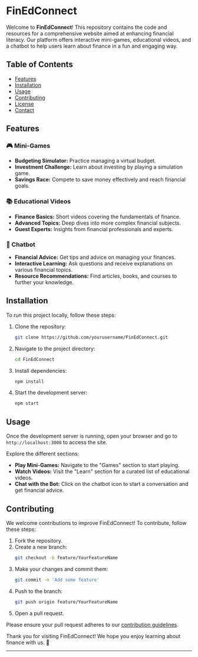 # FinEdConnect

Welcome to **FinEdConnect**! This repository contains the code and resources for a comprehensive website aimed at enhancing financial literacy. Our platform offers interactive mini-games, educational videos, and a chatbot to help users learn about finance in a fun and engaging way.

## Table of Contents

- [Features](#features)
- [Installation](#installation)
- [Usage](#usage)
- [Contributing](#contributing)
- [License](#license)
- [Contact](#contact)

## Features

### 🎮 Mini-Games
- **Budgeting Simulator:** Practice managing a virtual budget.
- **Investment Challenge:** Learn about investing by playing a simulation game.
- **Savings Race:** Compete to save money effectively and reach financial goals.

### 📚 Educational Videos
- **Finance Basics:** Short videos covering the fundamentals of finance.
- **Advanced Topics:** Deep dives into more complex financial subjects.
- **Guest Experts:** Insights from financial professionals and experts.

### 🤖 Chatbot
- **Financial Advice:** Get tips and advice on managing your finances.
- **Interactive Learning:** Ask questions and receive explanations on various financial topics.
- **Resource Recommendations:** Find articles, books, and courses to further your knowledge.

## Installation

To run this project locally, follow these steps:

1. Clone the repository:
    ```bash
    git clone https://github.com/yourusername/FinEdConnect.git
    ```
2. Navigate to the project directory:
    ```bash
    cd FinEdConnect
    ```
3. Install dependencies:
    ```bash
    npm install
    ```
4. Start the development server:
    ```bash
    npm start
    ```

## Usage

Once the development server is running, open your browser and go to `http://localhost:3000` to access the site. 

Explore the different sections:
- **Play Mini-Games:** Navigate to the "Games" section to start playing.
- **Watch Videos:** Visit the "Learn" section for a curated list of educational videos.
- **Chat with the Bot:** Click on the chatbot icon to start a conversation and get financial advice.

## Contributing

We welcome contributions to improve FinEdConnect! To contribute, follow these steps:

1. Fork the repository.
2. Create a new branch:
    ```bash
    git checkout -b feature/YourFeatureName
    ```
3. Make your changes and commit them:
    ```bash
    git commit -m 'Add some feature'
    ```
4. Push to the branch:
    ```bash
    git push origin feature/YourFeatureName
    ```
5. Open a pull request.

Please ensure your pull request adheres to our [contribution guidelines](CONTRIBUTING.md).


Thank you for visiting FinEdConnect! We hope you enjoy learning about finance with us. 🚀

---


